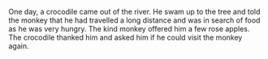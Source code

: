 One day, a crocodile came out of the river. He swam up to the tree and told the monkey that he had travelled a long distance and was in search of food as he was very hungry. The kind monkey offered him a few rose apples. The crocodile thanked him and asked him if he could visit the monkey again.

